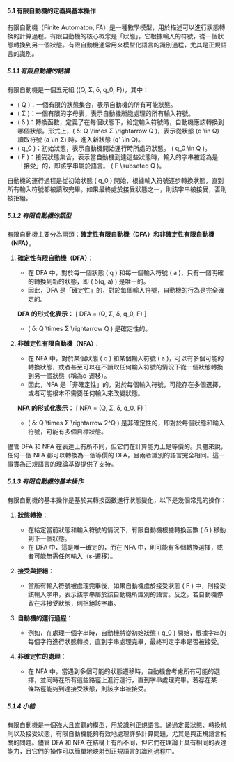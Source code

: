 #### **5.1 有限自動機的定義與基本操作**

有限自動機（Finite Automaton, FA）是一種數學模型，用於描述可以進行狀態轉換的計算過程。有限自動機的核心概念是「狀態」，它根據輸入的符號，從一個狀態轉換到另一個狀態。有限自動機通常用來模型化語言的識別過程，尤其是正規語言的識別。

##### **5.1.1 有限自動機的結構**

有限自動機是一個五元組 \((Q, Σ, δ, q_0, F)\)，其中：

- \( Q \)：一個有限的狀態集合，表示自動機的所有可能狀態。
- \( Σ \)：一個有限的字母表，表示自動機所能處理的所有輸入符號。
- \( δ \)：轉換函數，定義了在每個狀態下，給定輸入符號時，自動機應該轉換到哪個狀態。形式上，\( δ: Q \times Σ \rightarrow Q \)，表示從狀態 \(q \in Q\) 讀取符號 \(a \in Σ\) 時，進入新狀態 \(q' \in Q\)。
- \( q_0 \)：初始狀態，表示自動機開始運行時所處的狀態。 \( q_0 \in Q \)。
- \( F \)：接受狀態集合，表示當自動機到達這些狀態時，輸入的字串被認為是「接受」的，即該字串屬於語言。 \( F \subseteq Q \)。

自動機的運行過程是從初始狀態 \( q_0 \) 開始，根據輸入符號逐步轉換狀態，直到所有輸入符號都被讀取完畢。如果最終處於接受狀態之一，則該字串被接受，否則被拒絕。

##### **5.1.2 有限自動機的類型**

有限自動機主要分為兩類：**確定性有限自動機（DFA）**和**非確定性有限自動機（NFA）**。

1. **確定性有限自動機（DFA）**：
   - 在 DFA 中，對於每一個狀態 \( q \) 和每一個輸入符號 \( a \)，只有一個明確的轉換到新的狀態，即 \( δ(q, a) \) 是唯一的。
   - 因此，DFA 是「確定性」的，對於每個輸入符號，自動機的行為是完全確定的。

   **DFA 的形式化表示：**
   \[
   DFA = (Q, Σ, δ, q_0, F)
   \]
   - \( δ: Q \times Σ \rightarrow Q \) 是確定性的。

2. **非確定性有限自動機（NFA）**：
   - 在 NFA 中，對於某個狀態 \( q \) 和某個輸入符號 \( a \)，可以有多個可能的轉換狀態，或者甚至可以在不讀取任何輸入符號的情況下從一個狀態轉換到另一個狀態（稱為ε-遷移）。
   - 因此，NFA 是「非確定性」的，對於每個輸入符號，可能存在多個選擇，或者可能根本不需要任何輸入來改變狀態。

   **NFA 的形式化表示：**
   \[
   NFA = (Q, Σ, δ, q_0, F)
   \]
   - \( δ: Q \times Σ \rightarrow 2^Q \) 是非確定性的，即對於每個狀態和輸入符號，可能有多個目標狀態。

儘管 DFA 和 NFA 在表達上有所不同，但它們在計算能力上是等價的。具體來說，任何一個 NFA 都可以轉換為一個等價的 DFA，且兩者識別的語言完全相同。這一事實為正規語言的理論基礎提供了支持。

##### **5.1.3 有限自動機的基本操作**

有限自動機的基本操作是基於其轉換函數進行狀態變化，以下是幾個常見的操作：

1. **狀態轉換**：
   - 在給定當前狀態和輸入符號的情況下，有限自動機根據轉換函數 \( δ \) 移動到下一個狀態。
   - 在 DFA 中，這是唯一確定的，而在 NFA 中，則可能有多個轉換選擇，或者可能無需任何輸入（ε-遷移）。

2. **接受與拒絕**：
   - 當所有輸入符號被處理完畢後，如果自動機處於接受狀態 \( F \) 中，則接受該輸入字串，表示該字串屬於該自動機所識別的語言。反之，若自動機停留在非接受狀態，則拒絕該字串。

3. **自動機的運行過程**：
   - 例如，在處理一個字串時，自動機將從初始狀態 \( q_0 \) 開始，根據字串的每個字符進行狀態轉換，直到字串處理完畢，最終判定字串是否被接受。

4. **非確定性的處理**：
   - 在 NFA 中，當遇到多個可能的狀態遷移時，自動機會考慮所有可能的選擇，並同時在所有這些路徑上進行運行，直到字串處理完畢。若存在某一條路徑能夠到達接受狀態，則該字串被接受。

##### **5.1.4 小結**

有限自動機是一個強大且直觀的模型，用於識別正規語言。通過定義狀態、轉換規則以及接受狀態，有限自動機能夠有效地處理許多計算問題，尤其是與正規語言相關的問題。儘管 DFA 和 NFA 在結構上有所不同，但它們在理論上具有相同的表達能力，且它們的操作可以簡單地映射到正規語言的識別過程中。